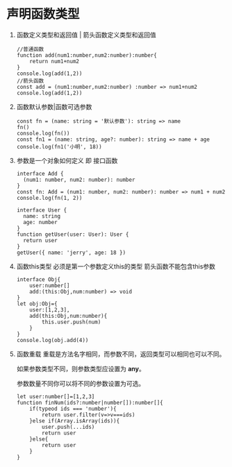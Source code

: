 # 声明函数类型

1. 函数定义类型和返回值 | 箭头函数定义类型和返回值

   ```tsx
   //普通函数
   function add(num1:number,num2:number):number{
       return num1+num2
   }
   console.log(add(1,2))
   //箭头函数
   const add = (num1:number,num2:number) :number => num1+num2
   console.log(add(1,2))
   ```

2. 函数默认参数|函数可选参数

   ```tsx
   const fn = (name: string = '默认参数'): string => name
   fn()
   console.log(fn())
   const fn1 = (name: string, age?: number): string => name + age
   console.log(fn1('小明', 18))
   ```

3. 参数是一个对象如何定义 即 接口函数

   ```tsx
   interface Add {
     (num1: number, num2: number): number
   }
   const fn: Add = (num1: number, num2: number): number => num1 + num2
   console.log(fn(1, 2))
   
   interface User {
     name: string
     age: number
   }
   function getUser(user: User): User {
     return user
   }
   getUser({ name: 'jerry', age: 18 })
   ```

4. 函数this类型 必须是第一个参数定义this的类型 箭头函数不能包含this参数

   ```tsx
   interface Obj{
       user:number[]
       add:(this:Obj,num:number) => void
   }
   let obj:Obj={
       user:[1,2,3],
       add(this:Obj,num:number){
           this.user.push(num)
       }
   }
   console.log(obj.add(4))
   ```

5. 函数重载 重载是方法名字相同，而参数不同，返回类型可以相同也可以不同。 

   如果参数类型不同，则参数类型应设置为 **any**。

   参数数量不同你可以将不同的参数设置为可选。

   ```tsx
   let user:number[]=[1,2,3]
   function finNum(ids?:number|number[]):number[]{
       if(typeod ids === 'number'){
           return user.filter(v=>v===ids)
       }else if(Array.isArray(ids)){
           user.push(...ids)
           return user
       }else{
           return user
       }
   }
   ```
